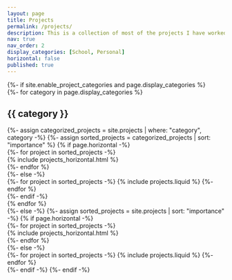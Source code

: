 ```yaml
---
layout: page
title: Projects
permalink: /projects/
description: This is a collection of most of the projects I have worked on so far in my career.
nav: true
nav_order: 2
display_categories: [School, Personal]
horizontal: false
published: true
---
```


<!-- pages/projects.md -->
<div class="projects">
  {%- if site.enable_project_categories and page.display_categories %}
    <!-- Display categorized projects -->
    <div class="container">
      <div class="row">
        {%- for category in page.display_categories %}
        <div class="col-md-6">
          <h2 class="category">{{ category }}</h2>
          {%- assign categorized_projects = site.projects | where: "category", category -%}
          {%- assign sorted_projects = categorized_projects | sort: "importance" %}
          <!-- Generate cards for each project -->
          {% if page.horizontal -%}
          <div class="container">
            <div class="row row-cols-1 row-cols-md-2 g-4">
              {%- for project in sorted_projects -%}
              <div class="col">
                {% include projects_horizontal.html %}
              </div>
              {%- endfor %}
            </div>
          </div>
          {%- else -%}
          <div class="grid">
            {%- for project in sorted_projects -%}
              {% include projects.liquid %}
            {%- endfor %}
          </div>
          {%- endif -%}
        </div>
        {% endfor %}
      </div>
    </div>
  {%- else -%}
  <!-- Display projects without categories -->
    {%- assign sorted_projects = site.projects | sort: "importance" -%}
    <!-- Generate cards for each project -->
    {% if page.horizontal -%}
    <div class="container">
      <div class="row row-cols-1 row-cols-md-2 g-4">
        {%- for project in sorted_projects -%}
        <div class="col">
          {% include projects_horizontal.html %}
        </div>
        {%- endfor %}
      </div>
    </div>
    {%- else -%}
    <div class="grid">
      {%- for project in sorted_projects -%}
        {% include projects.liquid %}
      {%- endfor %}
    </div>
    {%- endif -%}
  {%- endif -%}
</div>